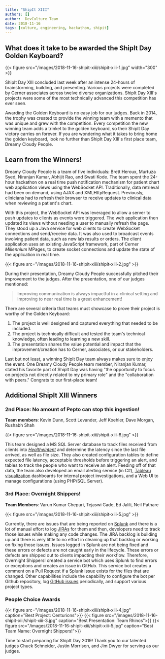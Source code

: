 ```yaml
---
title: "ShipIt XIII"
authors: []
author:  DevCulture Team
date: 2018-11-16
tags: [culture, engineering, hackathon, shipit]
---
```


## What does it take to be awarded the ShipIt Day Golden Keyboard?

<!-- TODO: Center -->
{{< figure src="/images/2018-11-16-shipit-xiii/shipit-xiii-1.jpg" width="300" >}}

ShipIt Day XIII concluded last week after an intense 24-hours of brainstorming, building, and presenting. Various projects were completed by Cerner associates across twelve diverse organizations. ShipIt Day XIII's projects were some of the most technically advanced this competition has ever seen.

Awarding the Golden Keyboard is no easy job for our judges. Back in 2014, the trophy was created to provide the winning team with a memento that was unique and grew with the competition. Every competition the new winning team adds a trinket to the golden keyboard, so their ShipIt Day victory carries on forever. If you are wondering what it takes to bring home the golden keyboard, look no further than ShipIt Day XIII's first place team, Dreamy Cloudy People.

## Learn from the Winners!

Dreamy Cloudy People is a team of five individuals: Brett Heroux, Murtuza Syed, Niranjan Kumar, Abhijit Rao, and Swati Kode. The team spent the 24-hour hackathon on a real time push notification mechanism for patient chart web application views using the WebSocket API. Traditionally, data retrieval had been on demand, using AJAX and XMLHttpRequest. Previously, clinicians had to refresh their browser to receive updates to clinical data when reviewing a patient's chart.

With this project, the WebSocket API was leveraged to allow a server to push updates to clients as events were triggered. The web application then updated its views without needing a user to manually refresh the page. They stood up a Java service for web clients to create WebSocket connections and send/receive data. It was also used to broadcast events involving patient data, such as new lab results or orders. The client application uses an existing JavaScript framework, part of Cerner _Millennium_ MPages, to create socket connections and update the state of the application in real time.

{{< figure src="/images/2018-11-16-shipit-xiii/shipit-xiii-2.jpg" >}}

During their presentation, Dreamy Cloudy People successfully pitched their improvement to the judges. After the presentation, one of our judges mentioned:

> Improving communication is always impactful in a clinical setting and improving to near real time is a great enhancement!

There are several criteria that teams must showcase to prove their project is worthy of the Golden Keyboard:

1. The project is well designed and captured everything that needed to be included.
2. The project is technically difficult and tested the team's technical knowledge, often leading to learning a new skill.
3. The presentation shares the value potential and impact that the improvement/creation has to Cerner, associates, or our stakeholders.

Last but not least, a winning ShipIt Day team always makes sure to enjoy the event. One Dreamy Cloudy People team member, Niranjan Kumar, stated his favorite part of ShipIt Day was having "the opportunity to focus on projects not directly related to my primary role" and the "collaboration with peers." Congrats to our first-place team!

## Additional ShipIt XIII Winners

### 2nd Place: No amount of Pepto can stop this ingestion!

**Team members**: Kevin Dunn, Scott Levander, Jeff Koehler, Dave Morgan, Rushabh Shah

{{< figure src="/images/2018-11-16-shipit-xiii/shipit-xiii-6.jpg" >}}

This team designed a MS SQL Server database to track files received from clients into _[HealtheIntent](https://www.cerner.com/solutions/population-health-management)_ and determine the latency since the last file arrived, as well as file size. They also created configuration tables to define expected file latency, acceptable thresholds before triggering an alert, and tables to track the people who want to receive an alert.  Feeding off of that data, the team also developed an email alerting service (in C#), [Tableau visualization](https://www.tableau.com/) dashboards for internal project investigations, and a Web UI to manage configurations (using PHP/SQL Server).

### 3rd Place: Overnight Shippers!

**Team Members**: Varun Kumar Chepuri, Tejaswi Gade, Ed Jalili, Neil Pathare

{{< figure src="/images/2018-11-16-shipit-xiii/shipit-xiii-5.jpg" >}}

Currently, there are issues that are being reported on [Splunk](https://www.splunk.com/) and there is a lot of manual effort to log [JIRAs](https://www.atlassian.com/software/jira) for them and then, developers need to track those issues while making any code changes. The JIRA backlog is building up and there is very little to no effort in cleaning up that backlog or working on fixing those issues. Issues logged in Splunk are not being fixed and these errors or defects are not caught early in the lifecycle. These errors or defects are shipped out to clients impacting their workflow. Therefore, Overnight Shippers! created a service bot which uses Splunk to find errors or exceptions and creates an issue in GitHub. This service bot creates a comment on a Pull Request if a Splunk issue exists for the files that are changed. Other capabilities include the capability to configure the bot per Github repository, log [GitHub issues](https://help.github.com/articles/about-issues/) periodically, and support various project types.

### People Choice Awards

{{< figure src="/images/2018-11-16-shipit-xiii/shipit-xiii-4.jpg" caption="Best Project: Centurions">}}
{{< figure src="/images/2018-11-16-shipit-xiii/shipit-xiii-3.jpg" caption="Best Presentation: Team Rhinos">}}
{{< figure src="/images/2018-11-16-shipit-xiii/shipit-xiii-5.jpg" caption="Best Team Name: Overnight Shippers!">}}

Time to start preparing for ShipIt Day 2019! Thank you to our talented judges Chuck Schneider, Justin Morrison, and Jim Dwyer for serving as our judges.